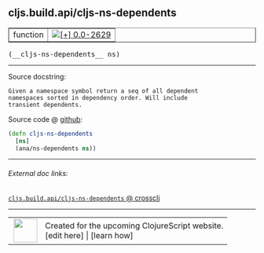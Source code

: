## cljs.build.api/cljs-ns-dependents



 <table border="1">
<tr>
<td>function</td>
<td><a href="https://github.com/cljsinfo/cljs-api-docs/tree/0.0-2629"><img valign="middle" alt="[+] 0.0-2629" title="Added in 0.0-2629" src="https://img.shields.io/badge/+-0.0--2629-lightgrey.svg"></a> </td>
</tr>
</table>


 <samp>
(__cljs-ns-dependents__ ns)<br>
</samp>

---





Source docstring:

```
Given a namespace symbol return a seq of all dependent
namespaces sorted in dependency order. Will include
transient dependents.
```


Source code @ [github](https://github.com/clojure/clojurescript/blob/r3263/src/main/clojure/cljs/build/api.clj#L69-L74):

```clj
(defn cljs-ns-dependents
  [ns]
  (ana/ns-dependents ns))
```

<!--
Repo - tag - source tree - lines:

 <pre>
clojurescript @ r3263
└── src
    └── main
        └── clojure
            └── cljs
                └── build
                    └── <ins>[api.clj:69-74](https://github.com/clojure/clojurescript/blob/r3263/src/main/clojure/cljs/build/api.clj#L69-L74)</ins>
</pre>

-->

---



###### External doc links:

[`cljs.build.api/cljs-ns-dependents` @ crossclj](http://crossclj.info/fun/cljs.build.api/cljs-ns-dependents.html)<br>

---

 <table>
<tr><td>
<img valign="middle" align="right" width="48px" src="http://i.imgur.com/Hi20huC.png">
</td><td>
Created for the upcoming ClojureScript website.<br>
[edit here] | [learn how]
</td></tr></table>

[edit here]:https://github.com/cljsinfo/cljs-api-docs/blob/master/cljsdoc/cljs.build.api_cljs-ns-dependents.cljsdoc
[learn how]:https://github.com/cljsinfo/cljs-api-docs/wiki/cljsdoc-files

<!--

This information was too distracting to show to readers, but I'll leave it
commented here since it is helpful to:

- pretty-print the data used to generate this document
- and show how to retrieve that data



The API data for this symbol:

```clj
{:ns "cljs.build.api",
 :name "cljs-ns-dependents",
 :signature ["[ns]"],
 :history [["+" "0.0-2629"]],
 :type "function",
 :full-name-encode "cljs.build.api_cljs-ns-dependents",
 :source {:code "(defn cljs-ns-dependents\n  [ns]\n  (ana/ns-dependents ns))",
          :title "Source code",
          :repo "clojurescript",
          :tag "r3263",
          :filename "src/main/clojure/cljs/build/api.clj",
          :lines [69 74]},
 :full-name "cljs.build.api/cljs-ns-dependents",
 :docstring "Given a namespace symbol return a seq of all dependent\nnamespaces sorted in dependency order. Will include\ntransient dependents."}

```

Retrieve the API data for this symbol:

```clj
;; from Clojure REPL
(require '[clojure.edn :as edn])
(-> (slurp "https://raw.githubusercontent.com/cljsinfo/cljs-api-docs/catalog/cljs-api.edn")
    (edn/read-string)
    (get-in [:symbols "cljs.build.api/cljs-ns-dependents"]))
```

-->
